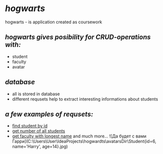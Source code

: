 # *hogwarts*
hogwarts - is application created as coursework
## *hogwarts gives posibility for CRUD-operations with:*
* student
* faculty
* avatar
## *database*
* all is stored in database
* different requsets help to extract interesting informations about students
## *a few examples of requsets:*
- [find student by id](http://localhost:8080/student/ "add student id after / in search string")
- [get number of all students](http://localhost:8080/student/count-of-all-students/ "press" )
- [get faculty with longest name](http://localhost:8080/faculty/longest-name/ "press")
and much more...
![Да будет с вами Гарри](C:\Users\User\IdeaProjects\hogwardts\avatarsDir\Student{id=6, name='Harry', age=14}.jpg)
